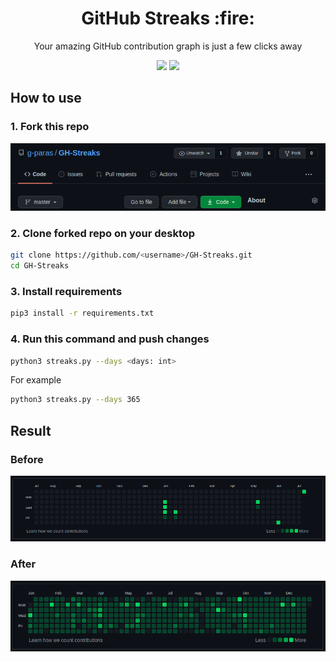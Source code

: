 <h1 align="center">GitHub Streaks :fire:</h1>
<p align="center">Your amazing GitHub contribution graph is just a few clicks away</p>

<p align="center">
<img src="https://img.shields.io/badge/python-%2314354C.svg?style=for-the-badge&logo=python&logoColor=white">
<img src="https://img.shields.io/badge/code%20style-black-000000.svg?style=for-the-badge">

</p>

## How to use

### 1. Fork this repo

![](img/fork.png)

### 2. Clone forked repo on your desktop

```bash
git clone https://github.com/<username>/GH-Streaks.git
cd GH-Streaks
```

### 3. Install requirements

```bash
pip3 install -r requirements.txt
```

### 4. Run this command and push changes

```bash
python3 streaks.py --days <days: int>
```

For example

```bash
python3 streaks.py --days 365
```

## Result

### Before

![](img/before.png)

### After

![](img/after.png)
